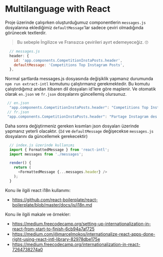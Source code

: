# Multilanguage with React

Proje üzerinde çalışırken oluşturduğumuz componentlerin `messages.js` dosyalarına eklediğimiz `defaultMessage`'lar sadece çeviri olmadığında görünecek textlerdir. 

> Bu sebeple İngilizce ve Fransızca çevirileri ayırt edemeyeceğiz. 🙄

```javascript
  // messages.js
  header: {
    id: 'app.components.CompetitionInstaPosts.header',
    defaultMessage: 'Competitions Top Instagram Posts',
  },
```

Normal şartlarda messages.js dosyasında değişiklik yapmanız durumunda `npm run extract-intl` komutunu çalıştırmanız gerekmektedir. Bu komutu çalıştırdığımız andan itibaren dil dosyaları id'lere göre maplenir. Ve otomatik olarak `en.json` ve `fr.json` dosyalarını güncellemiş olursunuz. 

```javascript
 // en.json
  "app.components.CompetitionInstaPosts.header": "Competitions Top Instagram Posts",
 // fr.json
 "app.components.CompetitionInstaPosts.header": "Partage Instagram des tendances des concurrents",
```

Daha sonra değiştirmeniz gereken kısımları json dosyaları üzerinde yapmanız yeterli olacaktır. (`Id` ve `defaultMessage` değişecekse `messages.js` dosyalarını da güncellemek gerekecektir)

```javascript
  // index.js üzerinde kullanımı
  import { FormattedMessage } from 'react-intl';
  import messages from './messages';

  render() {
    return (
      <FormattedMessage {...messages.header} />
    );
  }
```

Konu ile ilgili react i18n kullanımı:
- https://github.com/react-boilerplate/react-boilerplate/blob/master/docs/js/i18n.md

Konu ile ilgili makale ve örnekler:
- https://medium.freecodecamp.org/setting-up-internationalization-in-react-from-start-to-finish-6cb94a7af725
- https://medium.com/@marcelmokos/internationalize-react-apps-done-right-using-react-intl-library-82978dbe175e
- https://medium.freecodecamp.org/internationalization-in-react-7264738274a0
